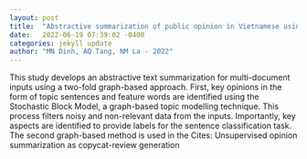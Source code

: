```yaml
---
layout: post
title:  "Abstractive summarization of public opinion in Vietnamese using graph-based method"
date:   2022-06-19 07:39:02 -0400
categories: jekyll update
author: "MN Dinh, AQ Tang, NM La - 2022"
---
```

This study develops an abstractive text summarization for multi-document inputs using a two-fold graph-based approach. First, key opinions in the form of topic sentences and feature words are identified using the Stochastic Block Model, a graph-based topic modelling technique. This process filters noisy and non-relevant data from the inputs. Importantly, key aspects are identified to provide labels for the sentence classification task. The second graph-based method is used in the 
Cites: Unsupervised opinion summarization as copycat-review generation